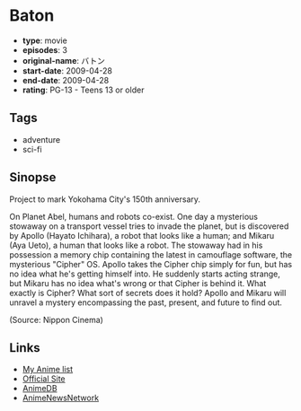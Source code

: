 # Baton

-   **type**: movie
-   **episodes**: 3
-   **original-name**: バトン
-   **start-date**: 2009-04-28
-   **end-date**: 2009-04-28
-   **rating**: PG-13 - Teens 13 or older

## Tags

-   adventure
-   sci-fi

## Sinopse

Project to mark Yokohama City's 150th anniversary.

On Planet Abel, humans and robots co-exist. One day a mysterious stowaway on a transport vessel tries to invade the planet, but is discovered by Apollo (Hayato Ichihara), a robot that looks like a human; and Mikaru (Aya Ueto), a human that looks like a robot. The stowaway had in his possession a memory chip containing the latest in camouflage software, the mysterious "Cipher" OS. Apollo takes the Cipher chip simply for fun, but has no idea what he's getting himself into. He suddenly starts acting strange, but Mikaru has no idea what's wrong or that Cipher is behind it. What exactly is Cipher? What sort of secrets does it hold? Apollo and Mikaru will unravel a mystery encompassing the past, present, and future to find out.

(Source: Nippon Cinema)

## Links

-   [My Anime list](https://myanimelist.net/anime/6189/Baton)
-   [Official Site](http://www.baton-y150.jp/)
-   [AnimeDB](http://anidb.info/perl-bin/animedb.pl?show=anime&aid=6651)
-   [AnimeNewsNetwork](http://www.animenewsnetwork.com/encyclopedia/anime.php?id=12648)
